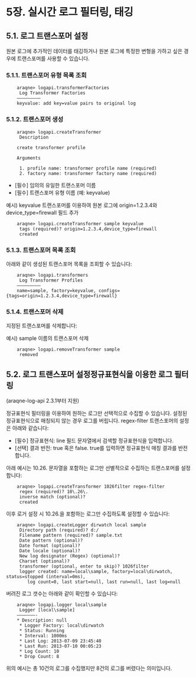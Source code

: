 # 5장. 실시간 로그 필터링, 태깅

## 5.1. 로그 트랜스포머 설정

원본 로그에 추가적인 데이터를 태깅하거나 원본 로그에 특정한 변형을 가하고 싶은 경우에 트랜스포머를 사용할 수 있습니다.

### 5.1.1. 트랜스포머 유형 목록 조회

~~~
    araqne> logapi.transformerFactories
     Log Transformer Factories
    —————————
    keyvalue: add key=value pairs to original log
~~~

### 5.1.2. 트랜스포머 생성

~~~
    araqne> logapi.createTransformer
     Description

    create transformer profile

    Arguments

     1. profile name: transformer profile name (required)
     2. factory name: transformer factory name (required)
~~~

* [필수] 임의의 유일한 트랜스포머 이름
* [필수] 트랜스포머 유형 이름 (예: keyvalue)

예시) keyvalue 트랜스포머를 이용하여 원본 로그에 origin=1.2.3.4와 device_type=firewall 필드 추가

~~~
    araqne> logapi.createTransformer sample keyvalue
     tags (required)? origin=1.2.3.4,device_type=firewall
     created
~~~

### 5.1.3. 트랜스포머 목록 조회

아래와 같이 생성된 트랜스포머 목록을 조회할 수 있습니다:

~~~
    araqne> logapi.transformers
     Log Transformer Profiles
    ————————–
    name=sample, factory=keyvalue, configs={tags=origin=1.2.3.4,device_type=firewall}
~~~

### 5.1.4. 트랜스포머 삭제

지정된 트랜스포머를 삭제합니다:

예시) sample 이름의 트랜스포머 삭제

~~~
    araqne> logapi.removeTransformer sample
     removed
~~~

## 5.2. 로그 트랜스포머 설정정규표현식을 이용한 로그 필터링

(araqne-log-api 2.3.1부터 지원)

정규표현식 필터링을 이용하여 원하는 로그만 선택적으로 수집할 수 있습니다. 설정된 정규표현식으로 매칭되지 않는 경우 로그를 버립니다. regex-filter 트랜스포머의 설정은 아래와 같습니다:
* [필수] 정규표현식: line 필드 문자열에서 검색할 정규표현식을 입력합니다.
* [선택] 결과 반전: true 혹은 false. true를 입력하면 정규표현식 매칭 결과를 반전합니다.

아래 예시는 10.26. 문자열을 포함하는 로그만 선별적으로 수집하는 트랜스포머를 설정합니다:

~~~
    araqne> logapi.createTransformer 1026filter regex-filter
     regex (required)? 10\.26\.
     inverse match (optional)?
     created
~~~

이후 로거 설정 시 10.26.을 포함하는 로그만 수집하도록 설정할 수 있습니다:

~~~
    araqne> logapi.createLogger dirwatch local sample
     Directory path (required)? d:/
     Filename pattern (required)? sample.txt
     Date pattern (optional)?
     Date format (optional)?
     Date locale (optional)?
     New log designator (Regex) (optional)?
     Charset (optional)?
     transformer (optional, enter to skip)? 1026filter
     logger created: name=local\sample, factory=local\dirwatch, status=stopped (interval=0ms), 
        log count=0, last start=null, last run=null, last log=null
~~~

버려진 로그 갯수는 아래와 같이 확인할 수 있습니다:

~~~
    araqne> logapi.logger local\sample
     Logger [local\sample]
    ———————-
    * Description: null
     * Logger Factory: local\dirwatch
     * Status: Running
     * Interval: 1000ms
     * Last Log: 2013-07-09 23:45:40
     * Last Run: 2013-07-10 00:05:23
     * Log Count: 10
     * Drop Count: 8
~~~

위의 예시는 총 10건의 로그를 수집했지만 8건의 로그를 버렸다는 의미입니다.

